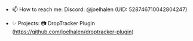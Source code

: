 - 📫 How to reach me:
Discord: @joelhalen (UID: 528746710042804247)

- ✨ Projects:
📷 DropTracker Plugin (https://github.com/joelhalen/droptracker-plugin)

